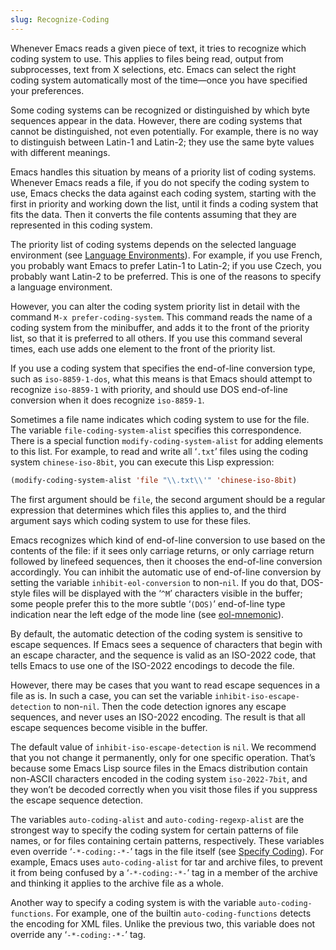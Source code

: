 ```yaml
---
slug: Recognize-Coding
---
```


Whenever Emacs reads a given piece of text, it tries to recognize which coding system to use. This applies to files being read, output from subprocesses, text from X selections, etc. Emacs can select the right coding system automatically most of the time—once you have specified your preferences.

Some coding systems can be recognized or distinguished by which byte sequences appear in the data. However, there are coding systems that cannot be distinguished, not even potentially. For example, there is no way to distinguish between Latin-1 and Latin-2; they use the same byte values with different meanings.

Emacs handles this situation by means of a priority list of coding systems. Whenever Emacs reads a file, if you do not specify the coding system to use, Emacs checks the data against each coding system, starting with the first in priority and working down the list, until it finds a coding system that fits the data. Then it converts the file contents assuming that they are represented in this coding system.

The priority list of coding systems depends on the selected language environment (see [Language Environments](/docs/emacs/Language-Environments)). For example, if you use French, you probably want Emacs to prefer Latin-1 to Latin-2; if you use Czech, you probably want Latin-2 to be preferred. This is one of the reasons to specify a language environment.

However, you can alter the coding system priority list in detail with the command `M-x prefer-coding-system`. This command reads the name of a coding system from the minibuffer, and adds it to the front of the priority list, so that it is preferred to all others. If you use this command several times, each use adds one element to the front of the priority list.

If you use a coding system that specifies the end-of-line conversion type, such as `iso-8859-1-dos`, what this means is that Emacs should attempt to recognize `iso-8859-1` with priority, and should use DOS end-of-line conversion when it does recognize `iso-8859-1`.

Sometimes a file name indicates which coding system to use for the file. The variable `file-coding-system-alist` specifies this correspondence. There is a special function `modify-coding-system-alist` for adding elements to this list. For example, to read and write all ‘`.txt`’ files using the coding system `chinese-iso-8bit`, you can execute this Lisp expression:

```lisp
(modify-coding-system-alist 'file "\\.txt\\'" 'chinese-iso-8bit)
```

The first argument should be `file`, the second argument should be a regular expression that determines which files this applies to, and the third argument says which coding system to use for these files.

Emacs recognizes which kind of end-of-line conversion to use based on the contents of the file: if it sees only carriage returns, or only carriage return followed by linefeed sequences, then it chooses the end-of-line conversion accordingly. You can inhibit the automatic use of end-of-line conversion by setting the variable `inhibit-eol-conversion` to non-`nil`. If you do that, DOS-style files will be displayed with the ‘`^M`’ characters visible in the buffer; some people prefer this to the more subtle ‘`(DOS)`’ end-of-line type indication near the left edge of the mode line (see [eol-mnemonic](/docs/emacs/Mode-Line)).

By default, the automatic detection of the coding system is sensitive to escape sequences. If Emacs sees a sequence of characters that begin with an escape character, and the sequence is valid as an ISO-2022 code, that tells Emacs to use one of the ISO-2022 encodings to decode the file.

However, there may be cases that you want to read escape sequences in a file as is. In such a case, you can set the variable `inhibit-iso-escape-detection` to non-`nil`. Then the code detection ignores any escape sequences, and never uses an ISO-2022 encoding. The result is that all escape sequences become visible in the buffer.

The default value of `inhibit-iso-escape-detection` is `nil`. We recommend that you not change it permanently, only for one specific operation. That’s because some Emacs Lisp source files in the Emacs distribution contain non-ASCII characters encoded in the coding system `iso-2022-7bit`, and they won’t be decoded correctly when you visit those files if you suppress the escape sequence detection.

The variables `auto-coding-alist` and `auto-coding-regexp-alist` are the strongest way to specify the coding system for certain patterns of file names, or for files containing certain patterns, respectively. These variables even override ‘`-*-coding:-*-`’ tags in the file itself (see [Specify Coding](/docs/emacs/Specify-Coding)). For example, Emacs uses `auto-coding-alist` for tar and archive files, to prevent it from being confused by a ‘`-*-coding:-*-`’ tag in a member of the archive and thinking it applies to the archive file as a whole.

Another way to specify a coding system is with the variable `auto-coding-functions`. For example, one of the builtin `auto-coding-functions` detects the encoding for XML files. Unlike the previous two, this variable does not override any ‘`-*-coding:-*-`’ tag.
